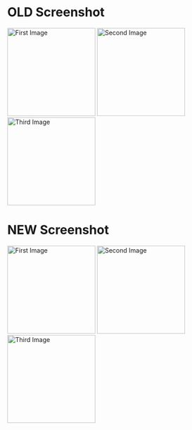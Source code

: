 <h1>OLD Screenshot</h1>
<p float="left"> 
  <img src="https://github.com/user-attachments/assets/9dd3f184-b74b-4c3a-a2aa-687f87eb2144" alt="First Image" width="200"/> 
  <img src="https://github.com/user-attachments/assets/cb810428-2d95-46de-a5b8-4136f4919158" alt="Second Image" width="200"/> 
  <img src="https://github.com/user-attachments/assets/71ff8201-d603-40cc-a474-3bd6f9d8e957" alt="Third Image" width="200"/> 
</p>
<h1>NEW Screenshot</h1>
<p float="left"> 
  <img src="https://github.com/user-attachments/assets/8f310b61-af8f-4ccf-beca-0bac9339d1c4" alt="First Image" width="200"/> 
  <img src="https://github.com/user-attachments/assets/9388729e-c2b4-44e8-a7f9-6ffff4f8fa61" alt="Second Image" width="200"/> 
  <img src="https://github.com/user-attachments/assets/9a63dd9e-78fe-45e8-b814-272a576c8f70" alt="Third Image" width="200"/> 
</p>
